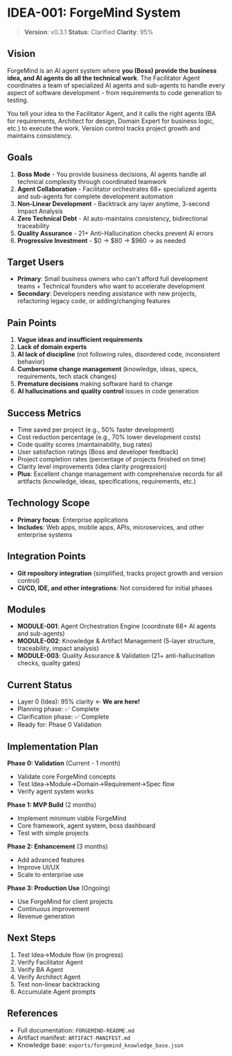 # IDEA-001: ForgeMind System

> **Version**: v0.3.1
> **Status**: Clarified
> **Clarity**: 95%

## Vision

ForgeMind is an AI agent system where **you (Boss) provide the business idea, and AI agents do all the technical work**. The Facilitator Agent coordinates a team of specialized AI agents and sub-agents to handle every aspect of software development - from requirements to code generation to testing.

You tell your idea to the Facilitator Agent, and it calls the right agents (BA for requirements, Architect for design, Domain Expert for business logic, etc.) to execute the work. Version control tracks project growth and maintains consistency.

## Goals

1. **Boss Mode** - You provide business decisions, AI agents handle all technical complexity through coordinated teamwork
2. **Agent Collaboration** - Facilitator orchestrates 68+ specialized agents and sub-agents for complete development automation
3. **Non-Linear Development** - Backtrack any layer anytime, 3-second Impact Analysis
4. **Zero Technical Debt** - AI auto-maintains consistency, bidirectional traceability
5. **Quality Assurance** - 21+ Anti-Hallucination checks prevent AI errors
6. **Progressive Investment** - $0 → $80 → $960 → as needed

## Target Users

- **Primary**: Small business owners who can't afford full development teams + Technical founders who want to accelerate development
- **Secondary**: Developers needing assistance with new projects, refactoring legacy code, or adding/changing features

## Pain Points

1. **Vague ideas and insufficient requirements**
2. **Lack of domain experts**
3. **AI lack of discipline** (not following rules, disordered code, inconsistent behavior)
4. **Cumbersome change management** (knowledge, ideas, specs, requirements, tech stack changes)
5. **Premature decisions** making software hard to change
6. **AI hallucinations and quality control** issues in code generation

## Success Metrics

- Time saved per project (e.g., 50% faster development)
- Cost reduction percentage (e.g., 70% lower development costs)
- Code quality scores (maintainability, bug rates)
- User satisfaction ratings (Boss and developer feedback)
- Project completion rates (percentage of projects finished on time)
- Clarity level improvements (idea clarity progression)
- **Plus**: Excellent change management with comprehensive records for all artifacts (knowledge, ideas, specifications, requirements, etc.)

## Technology Scope

- **Primary focus**: Enterprise applications
- **Includes**: Web apps, mobile apps, APIs, microservices, and other enterprise systems

## Integration Points

- **Git repository integration** (simplified, tracks project growth and version control)
- **CI/CD, IDE, and other integrations**: Not considered for initial phases

## Modules

- **MODULE-001**: Agent Orchestration Engine (coordinate 68+ AI agents and sub-agents)
- **MODULE-002**: Knowledge & Artifact Management (5-layer structure, traceability, impact analysis)
- **MODULE-003**: Quality Assurance & Validation (21+ anti-hallucination checks, quality gates)

## Current Status

- Layer 0 (Idea): 95% clarity ← **We are here!**
- Planning phase: ✅ Complete
- Clarification phase: ✅ Complete
- Ready for: Phase 0 Validation

## Implementation Plan

**Phase 0: Validation** (Current - 1 month)
- Validate core ForgeMind concepts
- Test Idea→Module→Domain→Requirement→Spec flow
- Verify agent system works

**Phase 1: MVP Build** (2 months)
- Implement minimum viable ForgeMind
- Core framework, agent system, boss dashboard
- Test with simple projects

**Phase 2: Enhancement** (3 months)
- Add advanced features
- Improve UI/UX
- Scale to enterprise use

**Phase 3: Production Use** (Ongoing)
- Use ForgeMind for client projects
- Continuous improvement
- Revenue generation

## Next Steps

1. Test Idea→Module flow (in progress)
2. Verify Facilitator Agent
3. Verify BA Agent
4. Verify Architect Agent
5. Test non-linear backtracking
6. Accumulate Agent prompts

## References

- Full documentation: `FORGEMIND-README.md`
- Artifact manifest: `ARTIFACT-MANIFEST.md`
- Knowledge base: `exports/forgemind_knowledge_base.json`
